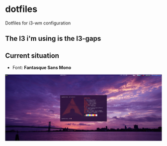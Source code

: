 # dotfiles
Dotfiles for i3-wm configuration

## The I3 i'm using is the I3-gaps

## Current situation
* Font: **Fantasque Sans Mono**

![Screenshot of my I3wm](https://raw.githubusercontent.com/gomesgr/dotfiles/main/VirtualBox_Arch_07_10_2021_15_16_28.png)
